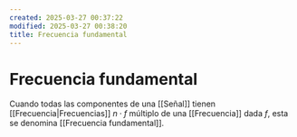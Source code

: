 ```yaml
---
created: 2025-03-27 00:37:22
modified: 2025-03-27 00:38:20
title: Frecuencia fundamental
---
```


# Frecuencia fundamental

Cuando todas las componentes de una [[Señal]] tienen [[Frecuencia|Frecuencias]] $n \cdot f$ múltiplo de una [[Frecuencia]] dada $f$, esta se denomina [[Frecuencia fundamental]].
